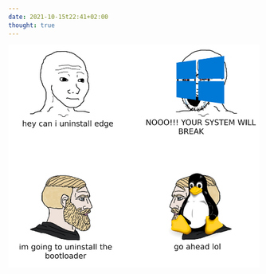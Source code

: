 ```yaml
---
date: 2021-10-15t22:41+02:00
thought: true
---
```


![](f938c755fc3bd836.jpg "mem about windows limition")
